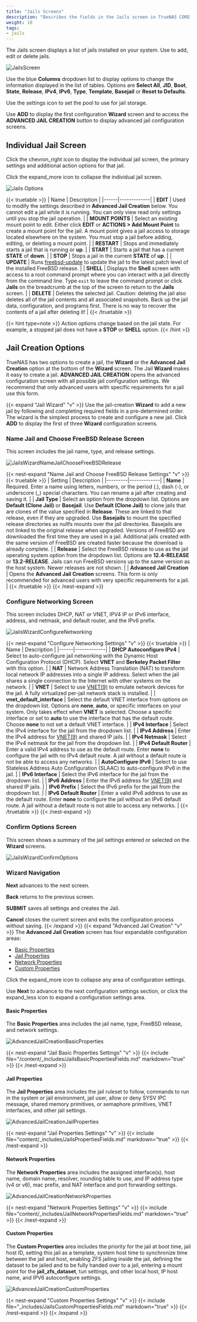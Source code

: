 ```yaml
---
title: "Jails Screens"
description: "Describes the fields in the Jails screen in TrueNAS CORE."
weight: 10
tags:
- jails
---
```


The Jails screen displays a list of jails installed on your system. Use to add, edit or delete jails.

![JailsScreen](/images/CORE/Jails/JailsScreen.png "Jails Screen")

Use the blue **Columns** dropdown list to display options to change the information displayed in the list of tables. Options are **Select All**, **JID**, **Boot**, **State**, **Release**, **IPv4**, **IPv6**, **Type**, **Template**, **Basejail** or **Reset to Defaults**.

Use the <span class="material-icons">settings</span> icon to set the pool to use for jail storage.

Use **ADD** to display the first configuration **Wizard** screen and to access the **ADVANCED JAIL CREATION** button to display advanced jail configuration screens.

## Individual Jail Screen

Click the <span class="material-icons">chevron_right</span> icon to display the individual jail screen, the primary settings and additional action options for that jail.

Click the <span class="material-icons">expand_more</span> icon to collapse the individual jail screen.

![Jails Options](/images/CORE/Jails/JailsOptions.png "Jails Options")

{{< truetable >}}
| Name | Description |
|------|-------------|
| **EDIT** | Used to modify the settings described in **Advanced Jail Creation** below. You cannot edit a jail while it is running. You can only view read only settings until you stop the jail operation. |
| **MOUNT POINTS** | Select an existing mount point to edit. Either click **EDIT** or **ACTIONS > Add Mount Point** to create a mount point for the jail. A mount point gives a jail access to storage located elsewhere on the system. You must stop a jail before adding, editing, or deleting a mount point. |
| **RESTART** | Stops and immediately starts a jail that is running or **up**. |
| **START** | Starts a jail that has a current **STATE** of **down**. |
| **STOP** | Stops a jail in the current **STATE** of **up**. |
| **UPDATE** | Runs [freebsd-update](https://www.freebsd.org/cgi/man.cgi?query=freebsd-update) to update the jail to the latest patch level of the installed FreeBSD release. |
| **SHELL** | Displays the **Shell** screen with access to a root command prompt where you can interact with a jail directly from the command line. Type `exit` to leave the command prompt or click **Jails** on the breadcrumb at the top of the screen to return to the **Jails** screen. |
| **DELETE** | Deletes the selected jail. Caution: deleting the jail also deletes all of the jail contents and all associated snapshots. Back up the jail data, configuration, and programs first. There is no way to recover the contents of a jail after deleting it! |
{{< /truetable >}}

{{< hint type=note >}}
Action options change based on the jail state. For example, a stopped jail does not have a **STOP** or **SHELL** option.
{{< /hint >}}

## Jail Creation Options
TrueNAS has two options to create a jail, the **Wizard** or the **Advanced Jail Creation** option at the bottom of the **Wizard** screen.
The Jail **Wizard** makes it easy to create a jail.
**ADVANCED JAIL CREATION** opens the advanced configuration screen with all possible jail configuration settings.
We recommend that only advanced users with specific requirements for a jail use this form.

{{< expand "Jail Wizard" "v" >}}
Use the jail-creation **Wizard** to add a new jail by following and completing required fields in a pre-determined order.
The wizard is the simplest process to create and configure a new jail.
Click **ADD** to display the first of three **Wizard** configuration screens.

### Name Jail and Choose FreeBSD Release Screen
This screen includes the jail name, type, and release settings.

![JailsWizardNameJailChooseFreeBSDRelease](/images/CORE/Jails/JailsWizardNameJailChooseFreeBSDRelease.png "Jails Wizard NameJail Choose FreeBSD Release")

{{< nest-expand "Name Jail and Choose FreeBSD Release Settings" "v" >}}
{{< truetable >}}
| Setting | Description |
|---------|-------------|
| **Name** | Required. Enter a name using letters, numbers, or the period (.), dash (-), or underscore (_) special characters. You can rename a jail after creating and saving it. |
| **Jail Type** | Select an option from the dropdown list. Options are **Default (Clone Jail)** or **Basejail**. Use **Default (Clone Jail)** to clone jails that are clones of the value specified in **Release**. These are linked to that release, even if they are upgraded. Use **Basejails** to mount the specified release directories as nullfs mounts over the jail directories. Basejails are not linked to the original release when upgraded. Versions of FreeBSD are downloaded the first time they are used in a jail. Additional jails created with the same version of FreeBSD are created faster because the download is already complete. |
| **Release** | Select the FreeBSD release to use as the jail operating system option from the dropdown list. Options are **12.4-RELEASE** or **13.2-RELEASE**. Jails can run FreeBSD versions up to the same version as the host system. Newer releases are not shown. |
| **Advanced Jail Creation** | Opens the **Advanced Jail Creation** screens. This form is only recommended for advanced users with very specific requirements for a jail. |
{{< /truetable >}}
{{< /nest-expand >}}
### Configure Networking Screen
This screen includes DHCP, NAT or VNET, IPV4 IP or IPv6 interface, address, and netmask, and default router, and the IPv6 prefix.

![JailsWizardConfigureNetworking](/images/CORE/Jails/JailsWizardConfigureNetworking.png "Jails Wizard Configure Networking")

{{< nest-expand "Configure Networking Settings" "v" >}}
{{< truetable >}}
| Name | Description |
|------|-------------|
| **DHCP Autoconfigure IPv4** | Select to auto-configure jail networking with the Dynamic Host Configuration Protocol (DHCP). Select **VNET** and **Berkeley Packet Filter** with this option. |
| **NAT** | Network Address Translation (NAT) to transform local network IP addresses into a single IP address. Select when the jail shares a single connection to the Internet with other systems on the network. |
| **VNET** | Select to use [VNET(9)](https://www.freebsd.org/cgi/man.cgi?query=vnet) to emulate network devices for the jail. A fully virtualized per-jail network stack is installed. |
| **vnet_default_interface** | Select the default VNET interface from options on the dropdown list. Options are **none**, **auto**, or specific interfaces on your system. Only takes effect when **VNET** is selected. Choose a specific interface or set to **auto** to use the interface that has the default route. Choose **none** to not set a default VNET interface. |
| **IPv4 Interface** | Select the IPv4 interface for the jail from the dropdown list. |
| **IPv4 Address** | Enter the IPv4 address for [VNET(9)](https://www.freebsd.org/cgi/man.cgi?query=vnet) and shared IP jails. |
| **IPv4 Netmask** | Select the IPv4 netmask for the jail from the dropdown list. |
| **IPv4 Default Router** | Enter a valid IPv4 address to use as the default route. Enter **none** to configure the jail with no IPv4 default route. A jail without a default route is not be able to access any networks. |
| **AutoConfigure IPv6** | Select to use Stateless Address Auto Configuration (SLAAC) to auto-configure IPv6 in the jail. |
| **IPv6 Interface** | Select the IPv6 interface for the jail from the dropdown list. |
| **IPv6 Address** | Enter the IPv6 address for [VNET(9)](https://www.freebsd.org/cgi/man.cgi?query=vnet) and shared IP jails. |
| **IPv6 Prefix** | Select the IPv6 prefix for the jail from the dropdown list. |
| **IPv6 Default Router** | Enter a valid IPv6 address to use as the default route. Enter **none** to configure the jail without an IPv6 default route. A jail without a default route is not able to access any networks. |
{{< /truetable >}}
{{< /nest-expand >}}
### Confirm Options Screen
This screen shows a summary of the jail settings entered or selected on the **Wizard** screens.

![JailsWizardConfirmOptions](/images/CORE/Jails/JailsWizardConfirmOptions.png "Jails Wizard Confirm Options")

### Wizard Navigation

**Next** advances to the next screen.

**Back** returns to the previous screen.

**SUBMIT** saves all settings and creates the Jail.

**Cancel** closes the current screen and exits the configuration process without saving.
{{< /expand >}}
{{< expand "Advanced Jail Creation" "v" >}}
The **Advanced Jail Creation** screen has four expandable configuration areas:
* [Basic Properties](#basic-properties)
* [Jail Properties](#jail-properties)
* [Network Properties](#network-properties)
* [Custom Properties](#custom-properties)

Click the <span class="material-icons">expand_more</span> icon to collapse any area of configuration settings.

Use **Next** to advance to the next configuration settings section, or click the <span class="material-icons">expand_less</span> icon to expand a configuration settings area.

#### Basic Properties
The **Basic Properties** area includes the jail name, type, FreeBSD release, and network settings.

![AdvancedJailCreationBasicProperties](/images/CORE/Jails/AdvancedJailCreationBasicProperties.png "Advanced Jail Creation Jail Basic Properties")

{{< nest-expand "Jail Basic Properties Settings" "v" >}}
{{< include file="/content/_includes/JailsBasicPropertiesFields.md" markdown="true" >}}
{{< /nest-expand >}}
#### Jail Properties
The **Jail Properties** area includes the jail ruleset to follow, commands to run in the system or jail environment, jail user, allow or deny SYSV IPC message, shared memory primitives, or semaphore primitives, VNET interfaces, and other jail settings.

![AdvancedJailCreationJailProperties](/images/CORE/Jails/AdvancedJailCreationJailProperties.png "Advanced Jail Creation Jail Properties")

{{< nest-expand "Jail Properties Settings" "v" >}}
{{< include file="content/_includes/JailsPropertiesFields.md" markdown="true" >}}
{{< /nest-expand >}}
#### Network Properties
The **Network Properties** area includes the assigned interface(s), host name, domain name, resolver, rounding table to use, and IP address type (v4 or v6), mac prefix, and NAT interface and port forwarding settings.

![AdvancedJailCreationNetworkProperties](/images/CORE/Jails/AdvancedJailCreationNetworkProperties.png "Advanced Jail Creation Network Properties")

{{< nest-expand "Network Properties Settings" "v" >}}
{{< include file="content/_includes/JailNetworkPropertiesFields.md" markdown="true" >}}
{{< /nest-expand >}}
#### Custom Properties
The **Custom Properties** area includes the priority for the jail at boot time, jail host ID, setting this jail as a template, system host time to synchronize time between the jail and host, enabling ZFS jailing inside the jail, defining the dataset to be jailed and to be fully handed over to a jail, entering a mount point for the **jail_zfs_dataset**, tun settings, and other local host, IP host name, and IPV6 autoconfigure settings.

![AdvancedJailCreationCustomProperties](/images/CORE/Jails/AdvancedJailCreationCustomProperties.png "Advanced Jail Creation Custom Properties")  

{{< nest-expand "Custom Properties Settings" "v" >}}
{{< include file="_includes/JailsCustomPropertiesFields.md" markdown="true" >}}
{{< /nest-expand >}}
{{< /expand >}}
